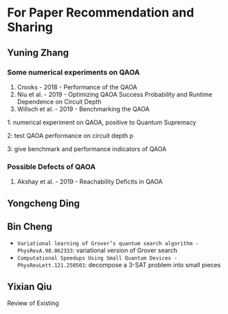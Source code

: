 # For Paper Recommendation and Sharing


## Yuning Zhang
### Some numerical experiments on QAOA
1. Crooks - 2018 - Performance of the QAOA
2. Niu et al. - 2019 - Optimizing QAOA Success Probability and Runtime Dependence on Circuit Depth
3. Willsch et al. - 2019 - Benchmarking the QAOA

1: numerical experiment on QAOA, positive to Quantum Supremacy

2: test QAOA performance on circuit depth p

3: give benchmark and performance indicators of QAOA

### Possible Defects of QAOA
1. Akshay et al. - 2019 - Reachability Deficits in QAOA

## Yongcheng Ding

## Bin Cheng
- `Variational learning of Grover’s quantum search algorithm - PhysRevA.98.062333`: variational version of Grover search
- `Computational Speedups Using Small Quantum Devices - PhysRevLett.121.250501`: decompose a $\textsf{3-SAT}$ problem into small pieces

## Yixian Qiu
Review of Existing
